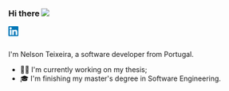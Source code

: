 ### Hi there <img src="https://media.giphy.com/media/hvRJCLFzcasrR4ia7z/giphy.gif" width="25px">

<!--
**Nelson198/Nelson198** is a ✨ _special_ ✨ repository because its `README.md` (this file) appears on your GitHub profile.

Here are some ideas to get you started:

- 🔭 I’m currently working on ...
- 🌱 I’m currently learning ...
- 👯 I’m looking to collaborate on ...
- 🤔 I’m looking for help with ...
- 💬 Ask me about ...
- 📫 How to reach me: ...
- 😄 Pronouns: ...
- ⚡ Fun fact: ...
-->

<a href="https://www.linkedin.com/in/nelson198/">
  <img align="left" alt="Jéssica LinkedIn" width="20px" src="https://raw.githubusercontent.com/jessicalemos/jessicalemos/master/assets/linkedin.svg" />
</a>

<br/>
<br/>

I'm Nelson Teixeira, a software developer from Portugal.

- 💪🏻 I'm currently working on my thesis;
- 🎓 I'm finishing my master's degree in Software Engineering.
